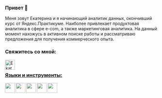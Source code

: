 ### Привет 👋
Меня зовут Екатерина и я начинающий аналитик данных, окончивший курс от Яндекс.Практикуме. Наиболее привлекает продуктовая аналитика в сфере e-com, а также маркетинговая аналитика. На данный момент нахожусь в активном поиске работы и рассматриваю предложения для получения коммерческого опыта. 

### Свяжитесь со мной:

<p> <a href="https://t.me/zavadskayakate"><img align="left" height="32" alt="Ekaterina-Zavadskaya | Telegram" width="32" src="https://cdn.jsdelivr.net/npm/simple-icons@v9/icons/telegram.svg" />
</p> 
<br>

###  Языки и инструменты:
<img align="left" height="32" width="32" src="https://cdn.jsdelivr.net/npm/simple-icons@v9/icons/python.svg" />
<img align="left" height="32" width="32" src="https://cdn.jsdelivr.net/npm/simple-icons@v9/icons/postgresql.svg" />
<img align="left" height="32" width="32" src="https://cdn.jsdelivr.net/npm/simple-icons@v9/icons/mysql.svg" />
<img align="left" height="32" width="32" src="https://cdn.jsdelivr.net/npm/simple-icons@v9/icons/tableau.svg" />
<img align="left" height="32" width="32" src="https://cdn.jsdelivr.net/npm/simple-icons@v9/icons/microsoftexcel.svg" />
